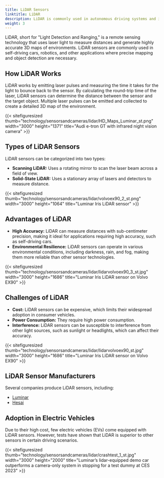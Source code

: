 ```yaml
---
title: LiDAR Sensors
linktitle: LiDAR
description: LiDAR is commonly used in autonomous driving systems and is becoming more prevalent in ADAS features.
weight: 3
---
```

<!-- markdownlint-disable MD033 -->

LiDAR, short for "Light Detection and Ranging," is a remote sensing technology that uses laser light to measure distances and generate highly accurate 3D maps of environments. LiDAR sensors are commonly used in self-driving cars, robotics, and other applications where precise mapping and object detection are necessary.

## How LiDAR Works

LiDAR works by emitting laser pulses and measuring the time it takes for the light to bounce back to the sensor. By calculating the round-trip time of the laser, LiDAR sensors can determine the distance between the sensor and the target object. Multiple laser pulses can be emitted and collected to create a detailed 3D map of the environment.

{{< sitefiguresized thumb="technology/sensorsandcameras/lidar/HD_Maps_Luminar_st.png" width="3000" height="1371" title="Audi e-tron GT with infrared night vision camera" >}}

## Types of LiDAR Sensors

LiDAR sensors can be categorized into two types:

- **Scanning LiDAR:** Uses a rotating mirror to scan the laser beam across a field of view.
- **Solid-State LiDAR:** Uses a stationary array of lasers and detectors to measure distance.

{{< sitefiguresized thumb="technology/sensorsandcameras/lidar/volvoex90_2_st.png" width="3000" height="1064" title="Luminar Iris LiDAR sensor" >}}

## Advantages of LiDAR

- **High Accuracy:** LiDAR can measure distances with sub-centimeter precision, making it ideal for applications requiring high accuracy, such as self-driving cars.
- **Environmental Resilience:** LiDAR sensors can operate in various environmental conditions, including darkness, rain, and fog, making them more reliable than other sensor technologies.

{{< sitefiguresized thumb="technology/sensorsandcameras/lidar/lidarvolvoex90_3_st.jpg" width="3000" height="1686" title="Luminar Iris LiDAR sensor on Volvo EX90" >}}

## Challenges of LiDAR

- **Cost:** LiDAR sensors can be expensive, which limits their widespread adoption in consumer vehicles.
- **Power Consumption:** They require high power consumption.
- **Interference:** LiDAR sensors can be susceptible to interference from other light sources, such as sunlight or headlights, which can affect their accuracy.

{{< sitefiguresized thumb="technology/sensorsandcameras/lidar/lidarvolvoex90_st.jpg" width="3000" height="1686" title="Luminar Iris LiDAR sensor on Volvo EX90" >}}

## LiDAR Sensor Manufacturers

Several companies produce LiDAR sensors, including:

- [Luminar](https://www.luminartech.com/technology#iris)
- [Hesai](https://www.hesaitech.com/)

## Adoption in Electric Vehicles

Due to their high cost, few electric vehicles (EVs) come equipped with LiDAR sensors. However, tests have shown that LiDAR is superior to other sensors in certain driving scenarios.

{{< sitefiguresized thumb="technology/sensorsandcameras/lidar/crashtest_1_st.jpg" width="3000" height="2000" title="Luminar’s lidar-equipped demo car outperforms a camera-only system in stopping for a test dummy at CES 2023" >}}
